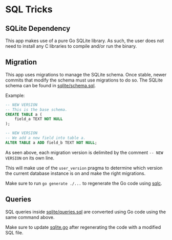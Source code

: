 # SQL Tricks

## SQLite Dependency

This app makes use of a pure Go SQLite library. As such, the user does not need
to install any C libraries to compile and/or run the binary.

## Migration

This app uses migrations to manage the SQLite schema. Once stable, newer commits
that modify the schema must use migrations to do so. The SQLite schema can be
found in [sqlite/schema.sql](./sqlite/schema.sql).

Example:

```sql
-- NEW VERSION
-- This is the base schema.
CREATE TABLE a (
	field_a TEXT NOT NULL
);

-- NEW VERSION
-- We add a new field into table a.
ALTER TABLE a ADD field_b TEXT NOT NULL;
```

As seen above, each migration version is delimited by the comment `-- NEW
VERSION` on its own line.

This will make use of the `user_version` pragma to determine which version the
current database instance is on and make the right migrations.

Make sure to run `go generate ./...` to regenerate the Go code using
[sqlc](https://github.com/kyleconroy/sqlc).

## Queries

SQL queries inside [sqlite/queries.sql](./sqlite/queries.sql) are
converted using Go code using the same command above.

Make sure to update [sqlite.go](./sqlite.go) after regenerating the code with a
modified SQL file.
